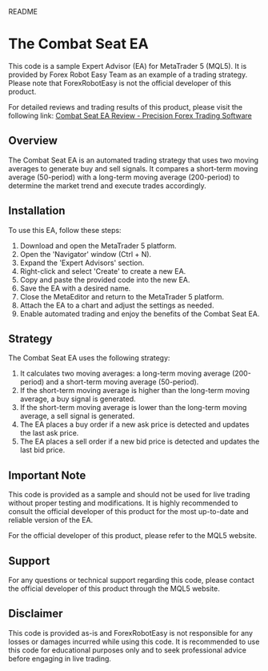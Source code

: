 README

# The Combat Seat EA

This code is a sample Expert Advisor (EA) for MetaTrader 5 (MQL5). It is provided by Forex Robot Easy Team as an example of a trading strategy. Please note that ForexRobotEasy is not the official developer of this product. 

For detailed reviews and trading results of this product, please visit the following link: [Combat Seat EA Review - Precision Forex Trading Software](https://forexroboteasy.com/forex-robot-review/combat-seat-ea-review-precision-forex-trading-software/)

## Overview

The Combat Seat EA is an automated trading strategy that uses two moving averages to generate buy and sell signals. It compares a short-term moving average (50-period) with a long-term moving average (200-period) to determine the market trend and execute trades accordingly.

## Installation

To use this EA, follow these steps:

1. Download and open the MetaTrader 5 platform.
2. Open the 'Navigator' window (Ctrl + N).
3. Expand the 'Expert Advisors' section.
4. Right-click and select 'Create' to create a new EA.
5. Copy and paste the provided code into the new EA.
6. Save the EA with a desired name.
7. Close the MetaEditor and return to the MetaTrader 5 platform.
8. Attach the EA to a chart and adjust the settings as needed.
9. Enable automated trading and enjoy the benefits of the Combat Seat EA.

## Strategy

The Combat Seat EA uses the following strategy:

1. It calculates two moving averages: a long-term moving average (200-period) and a short-term moving average (50-period).
2. If the short-term moving average is higher than the long-term moving average, a buy signal is generated.
3. If the short-term moving average is lower than the long-term moving average, a sell signal is generated.
4. The EA places a buy order if a new ask price is detected and updates the last ask price.
5. The EA places a sell order if a new bid price is detected and updates the last bid price.

## Important Note

This code is provided as a sample and should not be used for live trading without proper testing and modifications. It is highly recommended to consult the official developer of this product for the most up-to-date and reliable version of the EA.

For the official developer of this product, please refer to the MQL5 website.

## Support

For any questions or technical support regarding this code, please contact the official developer of this product through the MQL5 website.

## Disclaimer

This code is provided as-is and ForexRobotEasy is not responsible for any losses or damages incurred while using this code. It is recommended to use this code for educational purposes only and to seek professional advice before engaging in live trading.
